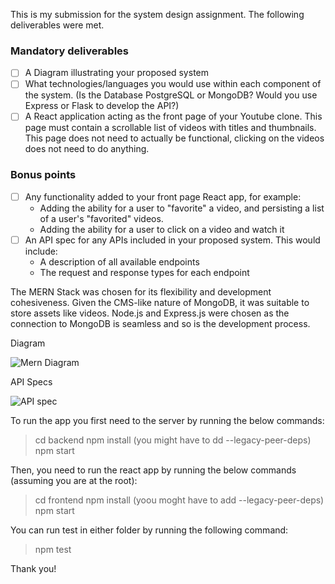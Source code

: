 This is my submission for the system design assignment. The following deliverables were met.

### Mandatory deliverables
- [ ] A Diagram illustrating your proposed system
- [ ] What technologies/languages you would use within each component of the system. (Is the Database PostgreSQL or MongoDB? Would you use Express or Flask to develop the API?)
- [ ] A React application acting as the front page of your Youtube clone. This page must contain a scrollable list of videos with titles and thumbnails. This page does not need to actually be functional, clicking on the videos does not need to do anything.

### Bonus points
- [ ] Any functionality added to your front page React app, for example:
  * Adding the ability for a user to "favorite" a video, and persisting a list of a user's "favorited" videos.
  * Adding the ability for a user to click on a video and watch it
- [ ] An API spec for any APIs included in your proposed system. This would include:
  * A description of all available endpoints
  * The request and response types for each endpoint
 
The MERN Stack was chosen for its flexibility and development cohesiveness. Given the CMS-like nature of MongoDB, it was suitable to store assets like videos. Node.js and Express.js were chosen as the connection to MongoDB is seamless and so is the development process.

Diagram

![Mern Diagram](https://github.com/user-attachments/assets/e0082e84-ee0c-4900-a13c-7127e9d672d4)

API Specs

![API spec](https://github.com/user-attachments/assets/7caa52ab-e28a-433e-bf9f-a7555638dfe2)

To run the app you first need to the server by running the below commands:

> cd backend
> npm install (you might have to dd --legacy-peer-deps)
> npm start

Then, you need to run the react app by running the below commands (assuming you are at the root):

> cd frontend
> npm install (yoou moght have to add --legacy-peer-deps)
> npm start

You can run test in either folder by running the following command:

> npm test


Thank you!

